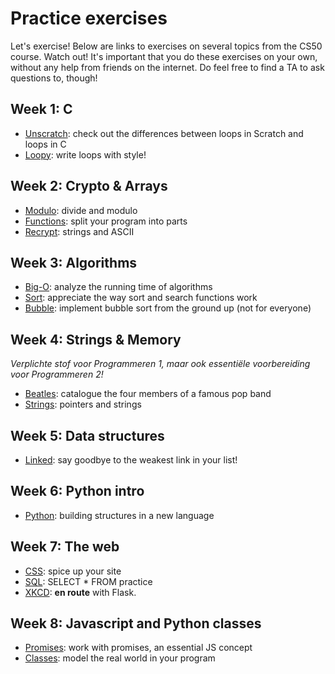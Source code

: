 # Practice exercises

Let's exercise! Below are links to exercises on several topics from the CS50 course. Watch out! It's important that you do these exercises on your own, without any help from friends on the internet. Do feel free to find a TA to ask questions to, though!

## Week 1: C

- [Unscratch](/practice/unscratch): check out the differences between loops in Scratch and loops in C
- [Loopy](/practice/loopy): write loops with style!

## Week 2: Crypto & Arrays

- [Modulo](/practice/modulo): divide and modulo
- [Functions](/practice/functions): split your program into parts
- [Recrypt](/practice/recrypt): strings and ASCII

## Week 3: Algorithms

- [Big-O](/practice/big-o): analyze the running time of algorithms
- [Sort](/practice/sort): appreciate the way sort and search functions work
- [Bubble](/practice/bubble): implement bubble sort from the ground up (not for everyone)

## Week 4: Strings & Memory

*Verplichte stof voor Programmeren 1, maar ook essentiële voorbereiding voor Programmeren 2!*

- [Beatles](/practice/beatles): catalogue the four members of a famous pop band
- [Strings](/practice/strings): pointers and strings

## Week 5: Data structures

- [Linked](/practice/linked): say goodbye to the weakest link in your list!

## Week 6: Python intro

- [Python](/practice/python): building structures in a new language

## Week 7: The web

- [CSS](/practice/css): spice up your site
- [SQL](/practice/sql): SELECT * FROM practice
- [XKCD](/practice/XKCD): **en route** with Flask.

## Week 8: Javascript and Python classes

- [Promises](/practice/promises): work with promises, an essential JS concept
- [Classes](/practice/classes): model the real world in your program
